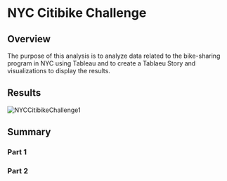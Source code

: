 # NYC Citibike Challenge

## Overview

The purpose of this analysis is to analyze data related to the bike-sharing program in NYC using Tableau and to create a Tablaeu Story and visualizations to display the results. 


## Results

![NYCCitibikeChallenge1](https://github.com/tylerfallon/NYCCitibike/blob/main/static/images/citibike1.png?raw=true)



## Summary

### Part 1


### Part 2

